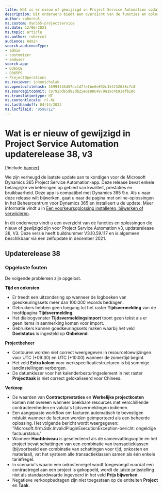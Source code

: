 ```yaml
---
title: Wat is er nieuw of gewijzigd in Project Service Automation updaterelease 38, v3
description: Dit onderwerp biedt een overzicht van de functies en oplossingen die beschikbaar zijn in Update-versie 38, V3 van Microsoft Dynamics 365 Project Service Automation.
author: ruhercul
ms.custom: dyn365-projectservice
ms.date: 12/06/2021
ms.topic: article
ms.author: ruhercul
audience: Admin
search.audienceType:
- admin
- customizer
- enduser
search.app:
- D365CE
- D365PS
- ProjectOperations
ms.reviewer: johnmichalak
ms.openlocfilehash: 16994535d57dc1d7fefbe6e892c154f52638c7c0
ms.sourcegitcommit: c0792bd65d92db25e0e8864879a19c4b93efb10c
ms.translationtype: HT
ms.contentlocale: nl-NL
ms.lasthandoff: 04/14/2022
ms.locfileid: "8598712"
---
```

# <a name="whats-new-or-changed-in-project-service-automation-update-release-38-v3"></a>Wat is er nieuw of gewijzigd in Project Service Automation updaterelease 38, v3

[!include [banner](../includes/psa-now-project-operations.md)]

We zijn verheugd de laatste update aan te kondigen voor de Microsoft Dynamics 365 Project Service Automation-app. Deze release bevat enkele belangrijke verbeteringen op gebied van kwaliteit, prestaties en bruikbaarheid. Deze app is compatibel met Dynamics 365 9.x. Als u naar deze release wilt bijwerken, gaat u naar de pagina met online-oplossingen in het Beheercentrum voor Dynamics 365 en installeert u de update. Meer informatie vindt u in [Een voorkeursoplossing installeren, bijwerken of verwijderen](/power-platform/admin/install-remove-preferred-solution).

In dit onderwerp vindt u een overzicht van de functies en oplossingen die nieuw of gewijzigd zijn voor Project Service Automation v3, updaterelease 38, V3. Deze versie heeft buildnummer V3.10.59.117 en is algemeen beschikbaar via een zelfupdate in december 2021.

## <a name="update-release-38"></a>Updaterelease 38

### <a name="bug-fixes"></a>Opgeloste fouten

De volgende problemen zijn opgelost.

**Tijd en onkosten**

- Er treedt een uitzondering op wanneer de logboeken van goedkeuringssets meer dan 100.000 records bedragen.
- Gebruikers hebben geen toegang tot het raster **Tijdsvermelding** van de hoofdpagina **Tijdsvermelding**.
- Het dialoogvenster **Tijdsvermeldingsimport** toont geen tekst als er geen items in aanmerking komen voor import.
- Gebruikers kunnen goedkeuringssets maken waarbij het veld **Doelstatus** is ingesteld op **Onbekend**.

**Projectbeheer**

- Contouren worden niet correct weergegeven in resourcetoewijzingen voor UTC (+09:30) en UTC (+10:00) wanneer de zomertijd begint.
- Het veld **Extra kolom** voor werkspecificatiestructuren is bij sommige landinstellingen verborgen.
- De datumkiezer voor het kalenderbesturingselement in het raster **Projecttaak** is niet correct gelokaliseerd voor Chinees.

**Verkoop**

- De waarden van **Contractprestaties** en **Werkelijke projectkosten** komen niet overeen wanneer boekbare resources met verschillende contracteenheden en valuta's tijdsvermeldingen indienen.
- Een aangepaste workflow om facturen automatisch te bevestigen mislukt wanneer de facturen worden geïmporteerd als een beheerde oplossing. Het volgende bericht wordt weergegeven: "Microsoft.Xrm.Sdk.InvalidPluginExecutionException-bericht: ongeldige factuurstatus."
- Wanneer **Hoofdniveau** is geselecteerd als de samenvattingsoptie en het project bevat schattingen van een combinatie van transactieklassen (bijvoorbeeld een combinatie van schattingen voor tijd, onkosten en materiaal), vat het systeem alle transactieklassen samen als één enkele tariefregel.
- In scenario's waarin een onkostenregel wordt toegevoegd voordat een contractregel aan een project is gekoppeld, wordt de juiste prijsstelling niet als standaardwaarde ingevoerd in het veld **Prijs bijwerken**.
- Negatieve verkoopbedragen zijn niet toegestaan op de entiteiten **Project** en **Taak**.
